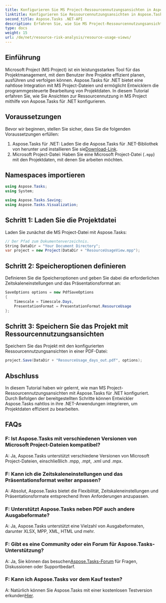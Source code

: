 ```yaml
---
title: Konfigurieren Sie MS Project-Ressourcennutzungsansichten in Aspose.Tasks
linktitle: Konfigurieren Sie Ressourcennutzungsansichten in Aspose.Tasks
second_title: Aspose.Tasks .NET-API
description: Erfahren Sie, wie Sie MS Project-Ressourcennutzungsansichten mit Aspose.Tasks für .NET konfigurieren. Schritt-für-Schritt-Anleitung mit Codebeispielen im Lieferumfang enthalten.
type: docs
weight: 15
url: /de/net/resource-risk-analysis/resource-usage-views/
---
```

## Einführung
Microsoft Project (MS Project) ist ein leistungsstarkes Tool für das Projektmanagement, mit dem Benutzer ihre Projekte effizient planen, ausführen und verfolgen können. Aspose.Tasks für .NET bietet eine nahtlose Integration mit MS Project-Dateien und ermöglicht Entwicklern die programmgesteuerte Bearbeitung von Projektdaten. In diesem Tutorial erfahren Sie, wie Sie Ansichten zur Ressourcennutzung in MS Project mithilfe von Aspose.Tasks für .NET konfigurieren.
## Voraussetzungen
Bevor wir beginnen, stellen Sie sicher, dass Sie die folgenden Voraussetzungen erfüllen:
1.  Aspose.Tasks für .NET: Laden Sie die Aspose.Tasks für .NET-Bibliothek von herunter und installieren Sie sie[Download-Link](https://releases.aspose.com/tasks/net/).
2. Microsoft Project-Datei: Haben Sie eine Microsoft Project-Datei (`.mpp`) mit den Projektdaten, mit denen Sie arbeiten möchten.

## Namespaces importieren
```csharp
using Aspose.Tasks;
using System;

using Aspose.Tasks.Saving;
using Aspose.Tasks.Visualization;
```
## Schritt 1: Laden Sie die Projektdatei
Laden Sie zunächst die MS Project-Datei mit Aspose.Tasks:
```csharp
// Der Pfad zum Dokumentenverzeichnis.
String DataDir = "Your Document Directory";
var project = new Project(DataDir + "ResourceUsageView.mpp");
```
## Schritt 2: Speicheroptionen definieren
Definieren Sie die Speicheroptionen und geben Sie dabei die erforderlichen Zeitskaleneinstellungen und das Präsentationsformat an:
```csharp
SaveOptions options = new PdfSaveOptions
{
    Timescale = Timescale.Days,
    PresentationFormat = PresentationFormat.ResourceUsage
};
```
## Schritt 3: Speichern Sie das Projekt mit Ressourcennutzungsansichten
Speichern Sie das Projekt mit den konfigurierten Ressourcennutzungsansichten in einer PDF-Datei:
```csharp
project.Save(DataDir + "ResourceUsage_days_out.pdf", options);
```

## Abschluss
In diesem Tutorial haben wir gelernt, wie man MS Project-Ressourcennutzungsansichten mit Aspose.Tasks für .NET konfiguriert. Durch Befolgen der bereitgestellten Schritte können Entwickler Aspose.Tasks nahtlos in ihre .NET-Anwendungen integrieren, um Projektdaten effizient zu bearbeiten.

## FAQs
### F: Ist Aspose.Tasks mit verschiedenen Versionen von Microsoft Project-Dateien kompatibel?
A: Ja, Aspose.Tasks unterstützt verschiedene Versionen von Microsoft Project-Dateien, einschließlich .mpp, .mpt, .xml und .mpx.
### F: Kann ich die Zeitskaleneinstellungen und das Präsentationsformat weiter anpassen?
A: Absolut, Aspose.Tasks bietet die Flexibilität, Zeitskaleneinstellungen und Präsentationsformate entsprechend Ihren Anforderungen anzupassen.
### F: Unterstützt Aspose.Tasks neben PDF auch andere Ausgabeformate?
A: Ja, Aspose.Tasks unterstützt eine Vielzahl von Ausgabeformaten, darunter XLSX, MPP, XML, HTML und mehr.
### F: Gibt es eine Community oder ein Forum für Aspose.Tasks-Unterstützung?
 A: Ja, Sie können das besuchen[Aspose.Tasks-Forum](https://forum.aspose.com/c/tasks/15) für Fragen, Diskussionen oder Supportbedarf.
### F: Kann ich Aspose.Tasks vor dem Kauf testen?
 A: Natürlich können Sie Aspose.Tasks mit einer kostenlosen Testversion erkunden[Hier](https://releases.aspose.com/).